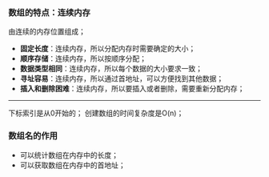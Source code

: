 ### 数组的特点：连续内存
由连续的内存位置组成；

-   **固定长度**：连续内存，所以分配内存时需要确定的大小；
-   **顺序存储**：连续内存，所以按顺序分配；
-   **数据类型相同**：连续内存，所以每个数据的大小要求一致；
-   **寻址容易**：连续内存，所以通过首地址，可以方便找到其他数据；
-   **插入和删除困难**：连续内存，所以要插入或者删除，需要重新分配内存；

***

下标索引是从0开始的；
创建数组的时间复杂度是O(n)；

### **数组名的作用**
-   可以统计数组在内存中的长度；
-   可以获取数组在内存中的首地址；